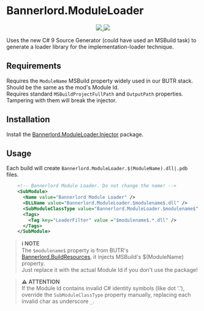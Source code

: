 # Bannerlord.ModuleLoader

<p align="center">
  <a href="https://www.nuget.org/packages/Bannerlord.ModuleLoader" alt="NuGet Harmony">
    <img src="https://img.shields.io/nuget/v/Bannerlord.ModuleLoader.svg?label=NuGet%20Bannerlord.ModuleLoader&colorB=blue" />
  </a>
  <a href="https://www.nuget.org/packages/Bannerlord.ModuleLoader.Injector" alt="NuGet Harmony">
    <img src="https://img.shields.io/nuget/v/Bannerlord.ModuleLoader.Injector.svg?label=NuGet%20Bannerlord.ModuleLoader.Injector&colorB=blue" />
  </a>
</p>

Uses the new C# 9 Source Generator (could have used an MSBuild task) to generate a loader library for the implementation-loader technique.  

## Requirements
Requires the `ModuleName` MSBuild property widely used in our BUTR stack. Should be the same as the mod's Module Id.  
Requires standard `MSBuildProjectFullPath` and `OutputPath` properties. Tampering with them will break the injector.  

## Installation
Install the [Bannerlord.ModuleLoader.Injector](https://github.com/BUTR/Bannerlord.ModuleLoader.Injector) package.

## Usage
Each build will create `Bannerlord.ModuleLoader.$(ModuleName).dll|.pdb` files.  

```xml
    <!-- Bannerlord Module Loader. Do not change the name! -->
    <SubModule>
      <Name value="Bannerlord Module Loader" />
      <DLLName value="Bannerlord.ModuleLoader.$modulename$.dll" />
      <SubModuleClassType value="Bannerlord.ModuleLoader.$modulename$" />
      <Tags>
        <Tag key="LoaderFilter" value ="$modulename$.*.dll" />
      </Tags>
    </SubModule>
```

> **ℹ️ NOTE**  
> The `$modulename$` property is from BUTR's [Bannerlord.BuildResources](https://github.com/BUTR/Bannerlord.BuildResources), it injects MSBuild's $(ModuleName) property.  
> Just replace it with the actual Module Id if you don't use the package!

> **⚠️ ATTENTION**  
> If the Module Id contains invalid C# identity symbols (like dot '.'), override the `SubModuleClassType` property manually, replacing each invalid char as underscore `_`.
